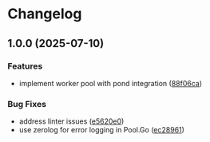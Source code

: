 # Changelog

## 1.0.0 (2025-07-10)


### Features

* implement worker pool with pond integration ([88f06ca](https://github.com/kopexa-grc/konc/commit/88f06cac1f497e2726e330ed135fd44cc6653ae3))


### Bug Fixes

* address linter issues ([e5620e0](https://github.com/kopexa-grc/konc/commit/e5620e0e591569889a98b8aaf39adb0866dcabab))
* use zerolog for error logging in Pool.Go ([ec28961](https://github.com/kopexa-grc/konc/commit/ec289617a37d7cfa6b5faff67519ce5d8be1e060))
